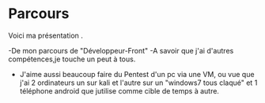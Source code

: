 # Parcours

Voici ma présentation . 

-De mon parcours de "Développeur-Front"
-A savoir que j'ai d'autres compétences,je touche un peut à tous.

- J'aime aussi beaucoup faire du Pentest d'un pc via une VM, ou vue que j'ai 2 ordinateurs un sur kali et l'autre sur un "windows7 tous claqué" et 1 téléphone android que jutilise comme cible de temps à autre.

